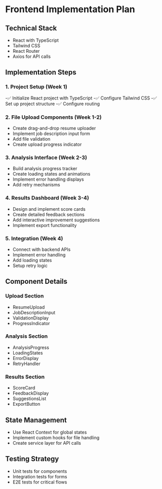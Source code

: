 # Frontend Implementation Plan

## Technical Stack
- React with TypeScript
- Tailwind CSS
- React Router
- Axios for API calls

## Implementation Steps

### 1. Project Setup (Week 1)
-✅ Initialize React project with TypeScript
-✅ Configure Tailwind CSS
-✅ Set up project structure
-✅ Configure routing

### 2. File Upload Components (Week 1-2)
- Create drag-and-drop resume uploader
- Implement job description input form
- Add file validation
- Create upload progress indicator

### 3. Analysis Interface (Week 2-3)
- Build analysis progress tracker
- Create loading states and animations
- Implement error handling displays
- Add retry mechanisms

### 4. Results Dashboard (Week 3-4)
- Design and implement score cards
- Create detailed feedback sections
- Add interactive improvement suggestions
- Implement export functionality

### 5. Integration (Week 4)
- Connect with backend APIs
- Implement error handling
- Add loading states
- Setup retry logic

## Component Details

### Upload Section
- ResumeUpload
- JobDescriptionInput
- ValidationDisplay
- ProgressIndicator

### Analysis Section
- AnalysisProgress
- LoadingStates
- ErrorDisplay
- RetryHandler

### Results Section
- ScoreCard
- FeedbackDisplay
- SuggestionsList
- ExportButton

## State Management
- Use React Context for global states
- Implement custom hooks for file handling
- Create service layer for API calls

## Testing Strategy
- Unit tests for components
- Integration tests for forms
- E2E tests for critical flows
